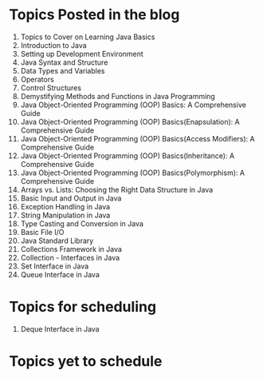 # Topics Posted in the blog
1. Topics to Cover on Learning Java Basics
2. Introduction to Java
3. Setting up Development Environment
4. Java Syntax and Structure
5. Data Types and Variables
6. Operators
7. Control Structures
8. Demystifying Methods and Functions in Java Programming
9. Java Object-Oriented Programming (OOP) Basics: A Comprehensive Guide
10. Java Object-Oriented Programming (OOP) Basics(Enapsulation): A Comprehensive Guide
11. Java Object-Oriented Programming (OOP) Basics(Access Modifiers): A Comprehensive Guide
12. Java Object-Oriented Programming (OOP) Basics(Inheritance): A Comprehensive Guide
13. Java Object-Oriented Programming (OOP) Basics(Polymorphism): A Comprehensive Guide
14. Arrays vs. Lists: Choosing the Right Data Structure in Java
15. Basic Input and Output in Java
16. Exception Handling in Java
17. String Manipulation in Java
18. Type Casting and Conversion in Java
19. Basic File I/O
20. Java Standard Library
21. Collections Framework in Java
22. Collection - Interfaces in Java
23. Set Interface in Java
24. Queue Interface in Java

# Topics for scheduling
1. Deque Interface in Java

# Topics yet to schedule